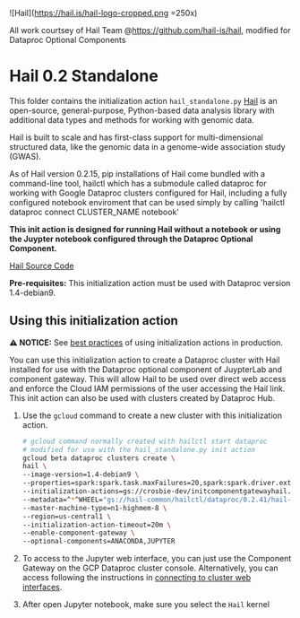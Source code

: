 ![Hail](https://hail.is/hail-logo-cropped.png =250x)

All work courtsey of Hail Team @https://github.com/hail-is/hail, modified for Dataproc Optional Components 

# Hail 0.2 Standalone 

This folder contains the initialization action `hail_standalone.py`
[Hail](https://hail.is/)  is an open-source, general-purpose, Python-based data analysis library with additional data types and methods for working with genomic data.

Hail is built to scale and has first-class support for multi-dimensional structured data, like the genomic data in a genome-wide association study (GWAS).

As of Hail version 0.2.15, pip installations of Hail come bundled with a command-line tool, hailctl which has a submodule called dataproc for working with Google Dataproc clusters configured for Hail, including a fully configured notebook enviroment that can be used simply by calling 
'hailctl dataproc connect CLUSTER_NAME notebook'

**This init action is designed for running Hail without a notebook or using the Juypter notebook configured through the Dataproc Optional Component.**

[Hail Source Code](https://github.com/hail-is/hail)

__Pre-requisites:__ This initialization action must be used with Dataproc version 1.4-debian9. 

## Using this initialization action

**:warning: NOTICE:** See [best practices](/README.md#how-initialization-actions-are-used) of using initialization actions in production.

You can use this initialization action to create a Dataproc cluster with Hail installed for use with the Dataproc optional component of JuypterLab and component gateway. This will allow Hail to be used over direct web access and enforce the Cloud IAM permissions of the user accessing the Hail link. This init action can also be used with clusters created by Dataproc Hub. 

1.  Use the `gcloud` command to create a new cluster with this initialization
    action.

    ```bash
    # gcloud command normally created with hailctl start dataproc
    # modified for use with the hail_standalone.py init action
    gcloud beta dataproc clusters create \
    hail \
    --image-version=1.4-debian9 \
    --properties=spark:spark.task.maxFailures=20,spark:spark.driver.extraJavaOptions=-Xss4M,spark:spark.executor.extraJavaOptions=-Xss4M,spark:spark.speculation=true,hdfs:dfs.replication=1,dataproc:dataproc.logging.stackdriver.enable=false,dataproc:dataproc.monitoring.stackdriver.enable=false,spark:spark.driver.memory=41g \
    --initialization-actions=gs://crosbie-dev/initcomponentgatewayhail.py  \
    --metadata=^*^WHEEL="gs://hail-common/hailctl/dataproc/0.2.41/hail-0.2.41-py3-none-any.whl"*PKGS="aiohttp>=3.6,<3.7|aiohttp_session>=2.7,<2.8|asyncinit>=0.2.4,<0.3|bokeh>1.1,<1.3|decorator<5|gcsfs==0.2.1|humanize==1.0.0|hurry.filesize==0.9|nest_asyncio|numpy<2|pandas>0.24,<0.26|parsimonious<0.9|PyJWT|python-json-logger==0.1.11|requests>=2.21.0,<2.21.1|scipy>1.2,<1.4|tabulate==0.8.3|tqdm==4.42.1" \
    --master-machine-type=n1-highmem-8 \
    --region=us-central1 \
    --initialization-action-timeout=20m \
    --enable-component-gateway \
    --optional-components=ANACONDA,JUPYTER
    ```

1.  To access to the Jupyter web interface, you can just use the Component
    Gateway on the GCP Dataproc cluster console. Alternatively, you can access
    following the instructions in
    [connecting to cluster web interfaces](https://cloud.google.com/dataproc/docs/concepts/cluster-web-interfaces).
1.  After open Jupyter notebook, make sure you select the `Hail` kernel
    